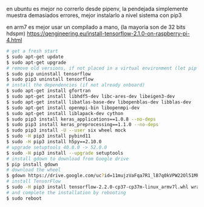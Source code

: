 
en ubuntu es mejor no correrlo desde pipenv, la pendejada simplemente muestra demasiados errores, mejor instalarlo a nivel sistema con pip3


en arm7 es mejor usar un compilado a mano, (la mayoria son de 32 bits hdspm)
https://qengineering.eu/install-tensorflow-2.1.0-on-raspberry-pi-4.html

```sh
# get a fresh start
$ sudo apt-get update
$ sudo apt-get upgrade
# remove old versions, if not placed in a virtual environment (let pip search for them)
$ sudo pip uninstall tensorflow
$ sudo pip3 uninstall tensorflow
# install the dependencies (if not already onboard)
$ sudo apt-get install gfortran
$ sudo apt-get install libhdf5-dev libc-ares-dev libeigen3-dev
$ sudo apt-get install libatlas-base-dev libopenblas-dev libblas-dev
$ sudo apt-get install openmpi-bin libopenmpi-dev
$ sudo apt-get install liblapack-dev cython
$ sudo pip3 install keras_applications==1.0.8 --no-deps
$ sudo pip3 install keras_preprocessing==1.1.0 --no-deps
$ sudo pip3 install -U --user six wheel mock
$ sudo -H pip3 install pybind11
$ sudo -H pip3 install h5py==2.10.0
# upgrade setuptools 40.8.0 -> 52.0.0
$ sudo -H pip3 install --upgrade setuptools
# install gdown to download from Google drive
$ pip install gdown
# download the wheel
$ gdown https://drive.google.com/uc?id=11mujzVaFqa7R1_lB7q0kVPW22Ol51MPg
# install TensorFlow
$ sudo -H pip3 install tensorflow-2.2.0-cp37-cp37m-linux_armv7l.whl wrapt --upgrade --ignore-installed
# and complete the installation by rebooting
$ sudo reboot
```
